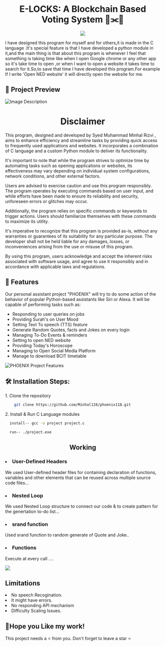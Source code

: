 <h1 align="center" id="title">E-LOCKS: A Blockchain Based Voting System 🧊⫘🧊</h1>


<p align="center"><img src="[https://socialify.git.ci/Minhal128/phoenix118/image?description=1&descriptionEditable=I%27m%20Phoenix%20%20meticulously%20crafted%20by%20Minhaal%20Rizvi.%20A%20personal%20Assistant&font=Raleway&forks=1&language=1&logo=https%3A%2F%2Falfabetizaciondigital.redem.org%2Fwp-content%2Fuploads%2F2017%2F08%2Frobot2-scaled.jpg&name=1&owner=1&pattern=Solid&pulls=1&stargazers=1&theme=Light](https://socialify.git.ci/Minhal128/E-locks-A-blockchain-based-voting-system/image?font=Bitter&forks=1&language=1&logo=https%3A%2F%2Fwww.antiersolutions.com%2Fwp-content%2Fuploads%2F2023%2F04%2FGroup-83351.png&name=1&owner=1&pattern=Solid&pulls=1&stargazers=1&theme=Light)"></p>

<p>
I have designed this program for myself and for others,it is made in the C language .It's special feature is that I have developed a python module in it,and the main thing is that about this program is whenever I feel that something is taking time like when I open Google chrome or any other app so it's take time to open ,or when I want to open a website it takes time to search for it.So,to save that time I have developed this program.For example If I write 'Open NED website' it will directly open the website for me.<p/> 


<h2>🔎 Project Preview</h2>


<img src="https://imgur.com/OScO40q.jpg" alt="Image Description">

<h1 align="center" id="title">Disclaimer</h1>
<p>This program, designed and developed by Syed Muhammad Minhal Rizvi , aims to enhance efficiency and streamline tasks by providing quick access to frequently used applications and websites. It incorporates a combination of C language and a custom Python module to deliver its functionality.

It's important to note that while the program strives to optimize time by automating tasks such as opening applications or websites, its effectiveness may vary depending on individual system configurations, network conditions, and other external factors. 

Users are advised to exercise caution and use this program responsibly. The program operates by executing commands based on user input, and while efforts have been made to ensure its reliability and security, unforeseen errors or glitches may occur. 

Additionally, the program relies on specific commands or keywords to trigger actions. Users should familiarize themselves with these commands to maximize its utility.

It's imperative to recognize that this program is provided as-is, without any warranties or guarantees of its suitability for any particular purpose. The developer shall not be held liable for any damages, losses, or inconveniences arising from the use or misuse of this program.

By using this program, users acknowledge and accept the inherent risks associated with software usage, and agree to use it responsibly and in accordance with applicable laws and regulations.</p>
<h2>🧐 Features</h2>

Our personal assistant project "PHOENIX" will try to do some action of the behavior of popular Python-based assistants like Siri or Alexa. It will be capable of performing tasks such as:
<ul>
  <li>Responding to user queries on jobs</li>
  <li>Providing Surah's on User Mood</li>
  <li>Setting Text To speech (TTS) feature</li>
  <li>Generate Random Quotes, facts and Jokes on every login</li>
  <li>Managing To-Do Events & reminders</li>
  <li>Setting to open NED website</li>
  <li>Providing Today's Horoscope</li>
  <li>Managing to Open Social Media Platform</li>
  <li>Manage to download BCIT timetable</li>
</ul>
<img src="https://github.com/Minhal128/phoenix118/assets/154814405/682efaaa-9feb-4d03-87ec-00bfd473a16a" alt="PHOENIX Project Features">

  
<h2>🛠 Installation Steps:</h2>

<p>1. Clone the repository</p>

```bash
    git clone https://github.com/Minhal128/phoenix118.git
```

<p>2. Install & Run C Language modules</p>

```bash
  install-- gcc -o project project.c
```

```bash
  run-- ./project.exe
```

<h2 align="center">Working </h2>
<p>
<h3><li>User-Defined Headers</li></h3>

We used User-defined header files for containing declaration of functions, variables and other elements that can be reused across multiple source code files...</p>
<h3><li>Nested Loop</li></h3>

We used Nested Loop structure to connect our code & to create pattern for the genertation to-do list...
</p>
<h3><li>srand function</li></h3>

Used srand function to random generate of Quote and Joke..</p>
<h3><li>Functions</li></h3>

Execute at every call  ....</p>

<img src ="https://imgur.com/xErJIPG.jpg">
<h2>Limitations</h2>
<li>No speech Recogination.</li>
<li> It might have errors.</li>
<li>No responding API mechanism</li>
<li>Difficulty Scaling Issues.</li>

<p>
<h2>💖Hope you Like my work!</h2>

This project needs a ⭐ from you. Don't forget to leave a star ⭐
